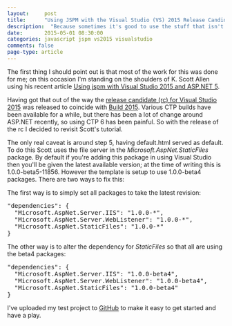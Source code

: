 ```yaml
---
layout: 	post
title:  	"Using JSPM with the Visual Studio (VS) 2015 Release Candidate (rc)"
description:  "Because sometimes it's good to use the stuff that isn't available by default."
date:   	2015-05-01 08:30:00
categories: javascript jspm vs2015 visualstudio
comments: false
page-type: article
---
```

The first thing I should point out is that most of the work for this was done for me; on this occasion I'm standing on the shoulders of K. Scott Allen using his recent article [Using jspm with Visual Studio 2015 and ASP.NET 5][odetocode-vs2015-jspm].

Having got that out of the way the [release candidate (rc) for Visual Studio 2015][vs-blog-build-2015] was released to coincide with [Build 2015][build-2015]. Various CTP builds have been available for a while, but there has been a lot of change around ASP.NET recently, so using CTP 6 has been painful. So with the release of the rc I decided to revisit Scott's tutorial.

The only real caveat is around step 5, having default.html served as default. To do this Scott uses the file server in the _Microsoft.AspNet.StaticFiles_ package. By default if you're adding this package in using Visual Studio then you'll be given the latest available version; at the time of writing this is 1.0.0-beta5-11856. However the template is setup to use 1.0.0-beta4 packages. There are two ways to fix this:

The first way is to simply set all packages to take the latest revision:

<pre>"dependencies": {
  "Microsoft.AspNet.Server.IIS": "1.0.0-*",
  "Microsoft.AspNet.Server.WebListener": "1.0.0-*",
  "Microsoft.AspNet.StaticFiles": "1.0.0-*"
}</pre>

The other way is to alter the dependency for _StaticFiles_ so that all are using the beta4 packages:

<pre>"dependencies": {
  "Microsoft.AspNet.Server.IIS": "1.0.0-beta4",
  "Microsoft.AspNet.Server.WebListener": "1.0.0-beta4",
  "Microsoft.AspNet.StaticFiles": "1.0.0-beta4"
}</pre>

I've uploaded my test project to [GitHub][github-aspnetvnext] to make it easy to get started and have a play.

[odetocode-vs2015-jspm]:  http://odetocode.com/blogs/scott/archive/2015/02/18/using-jspm-with-visual-studio-2015-and-asp-net-5.aspx
[vs-blog-build-2015]:     http://blogs.msdn.com/b/visualstudio/archive/2015/04/29/build-2015-news-visual-studio-code-visual-studio-2015-rc-team-foundation-server-2015-rc-visual-studio-2013-update-5.aspx
[build-2015]:             http://www.buildwindows.com/
[github-aspnetvnext]:     https://github.com/steve-codemunkies/AspNetvNext
